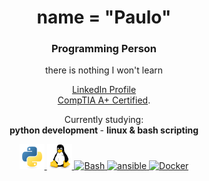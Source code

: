 <div align="center">
<h1>name = "Paulo"</h1>
<h3>Programming Person</h3>
 
 <p> there is nothing I won't learn </p>

<!-- <a href="https://paulo-desouza.github.io" target="_blank"> Check out my blog! </a> <br> -->
<a href="https://www.linkedin.com/in/paulo-de-souza-9966a5246/" target="_blank"> LinkedIn Profile </a> 
 <br>
 <a href="https://drive.google.com/file/d/1GcqolHN6rSE4mVOT2-067E4NqkMoRHg-/view?usp=sharing" target="_blank">CompTIA A+ Certified</a>.

 Currently studying: <br>
 <b> python development </b> - <b> linux & bash scripting </b>
 

<p> 
 <a href="https://www.python.org" target="_blank" rel="noreferrer"> <img
                            src="https://raw.githubusercontent.com/devicons/devicon/master/icons/python/python-original.svg"
                            alt="python" width="40" height="40" /> </a>
                   <a href="https://www.linux.org/" target="_blank" rel="noreferrer"> <img
                            src="https://raw.githubusercontent.com/devicons/devicon/master/icons/linux/linux-original.svg"
                            alt="linux" width="40" height="40" /> </a> <a href="https://www.gnu.org/software/bash/" target="_blank" rel="noreferrer"> <img
                            src="https://upload.wikimedia.org/wikipedia/commons/thumb/4/4b/Bash_Logo_Colored.svg/1200px-Bash_Logo_Colored.svg.png"
                            alt="Bash" width="40" height="40" /> </a>
<a href="https://www.ansible.com/" target="_blank" rel="noreferrer"> <img
                            src="https://avatars.githubusercontent.com/u/1507452?s=200&v=4" alt="ansible" width="40"
                                                                          height="40" /> </a>
                    <a href="https://www.docker.com/" target="_blank" rel="noreferrer"> <img
                            src="https://blogs.swarthmore.edu/its/wp-content/uploads/2019/06/docker_logo.png" alt="Docker" width="40"
                            height="40" /> </a>

</p>

</div>
